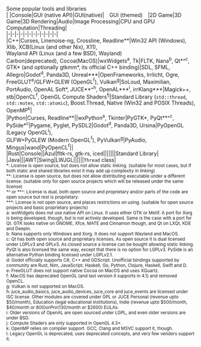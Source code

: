 Some popular tools and libraries  
| |Console|GUI (native API)|GUI(native)|&emsp;GUI&nbsp;(themed)&emsp;|2D Game|3D Game|3D Rendering|Audio|Image Processing|CPU and GPU Computation|Threading|  
|-|-|-|-|-|-|-|-|-|-|-|-|  
|C++|Curses, Linenoise-ng, Crossline, Readline\*\*|Win32 API (Windows),<br> Xlib, XCB(Linux (and other Nix), X11),<br> Wayland API (Linux (and a few BSD), Wayland)<br> Carbon(deprecated), Cocoa(MacOS)|wxWidgets<sup>a</sup>, Tk|FLTK, Nana<sup>b</sup>, Qt\*\^<sup>c</sup>,<br>GTK\* (and optionally gtkmm\*, its official C++ binding)|SDL, SFML, Allegro|Godot<sup>d</sup>, Panda3D, Unreal\*\*\*|OpenFrameworks, Irrlicht, Ogre,<br>FreeGLUT<sup>e</sup>/GLFW+GLEW (OpenGL<sup>f</sup>), Vulkan<sup>g</sup>|SoLoud, Maximilian, PortAudio, OpenAL Soft\*, JUCE\*\*^<sup>h</sup>, OpenAL\*\*\*<sup>i</sup>, irrKlang\*\*\*|Magick++, stb|OpenCL<sup>f</sup>, OpenGL Compute Shaders<sup>fj</sup>|Standard Library (`std::thread`, `std::mutex`, `std::atomic`), Boost.Thread, Native (Win32 and POSIX Threads), OpenMP<sup>k</sup>|  
|Python|Curses, Readline\*\*||wxPython<sup>a</sup>, Tkinter|PyGTK\*, PyQt\*\*\^<sup>c</sup>, PySide\*<sup>c</sup>|Pygame, Pyglet, PySDL2|Godot<sup>d</sup>, Panda3D, Ursina|PyOpenGL (Legacy OpenGL<sup>l</sup>),<br>GLFW+PyGLEW (Modern OpenGL<sup>f</sup>), PyVulkan<sup>g</sup>|PyAudio, Mingus|wand|PyOpenCL<sup>f</sup>||  
|Rust|Console||Azul|fltk-rs, gtk-rs, iced|||||||Standard Library|  
|Java|||AWT|Swing|LWJGL||||||`Thread` class|  
<sup>
*: License is open source, but does not allow static linking. (suitable for most cases, but if both static and shared libraries exist it may add up complexity in linking)<br>
**: License is open source, but does not allow distributing executable under a different license. (suitable only for open source projects which will be released under the same license)<br>
*^ or **^: License is dual, both open source and proprietary and/or parts of the code are open source but rest is proprietary.<br>
***: License is not open source, and places restrictions on using. (suitable for open source projects and basic proprietary projects)<br>
a: wxWidgets does not use native API on Linux. It uses either GTK or Motif. A port for Xorg is being developed, though, but is not actively developed. Same is the case with a port for Qt. GTK looks native on GNOME, Xfce, MATE and Cinnamon though, and Qt on LXQt, KDE and Deepin.<br>
b: Nana supports only Windows and Xorg. It does not support Wayland and MacOS.<br>
c: Qt has both open source and proprietary licenses. As open source it is dual licensed under LGPLv3 and GPLv3. As closed source a license can be bought allowing static linking. PyQt is also licensed the same way, except that there is no option for LGPLv3. PySide is an alternative Python binding licensed under LGPLv2.1.<br>
d: Godot officially supports C#, C++ and GDScript. Unofficial bindings supported by community are Rust, Nim, JavaScript, Haskell, Go, Python, Clojure, Haskell, Swift and D.<br>
e: FreeGLUT does not support native Cocoa on MacOS and uses XQuartz.<br>
f: MacOS has deprecated OpenGL (and last version it supports in 4.1) and removed OpenCL.<br>
g: Vulkan is not supported on MacOS.<br>
h: juce_audio_basics, juce_audio_devices, juce_core and juce_events are licensed under ISC license. Other modules are covered under GPL or JUCE Personal (revenue upto $50/month), Education (legal educational institutions), Indie (revenue upto $500/month, $40/month or $800) or Pro ($130/month or $2600) EULAs.<br>
i: Older versions of OpenAL are open sourced under LGPL, and even older versions are under BSD.<br>
j: Compute Shaders are only supported in OpenGL 4.3+.<br>
k: OpenMP relies on compiler support. GCC, Clang and MSVC support it, though.<br>
l: Legacy OpenGL is deprecated, uses deprecated concepts, and very few vendors support it.
</sup>
